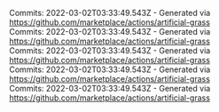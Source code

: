 Commits: 2022-03-02T03:33:49.543Z - Generated via https://github.com/marketplace/actions/artificial-grass
<br>
Commits: 2022-03-02T03:33:49.543Z - Generated via https://github.com/marketplace/actions/artificial-grass
<br>
Commits: 2022-03-02T03:33:49.543Z - Generated via https://github.com/marketplace/actions/artificial-grass
<br>
Commits: 2022-03-02T03:33:49.543Z - Generated via https://github.com/marketplace/actions/artificial-grass
<br>
Commits: 2022-03-02T03:33:49.543Z - Generated via https://github.com/marketplace/actions/artificial-grass
<br>
